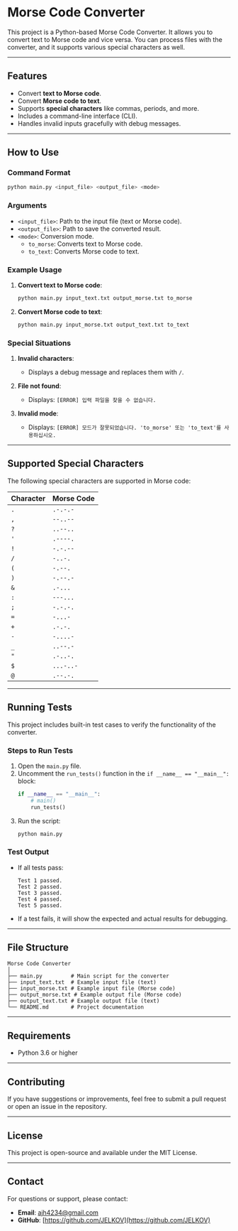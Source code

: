 # Morse Code Converter

This project is a Python-based Morse Code Converter. It allows you to convert text to Morse code and vice versa. You can process files with the converter, and it supports various special characters as well.

---

## Features
- Convert **text to Morse code**.
- Convert **Morse code to text**.
- Supports **special characters** like commas, periods, and more.
- Includes a command-line interface (CLI).
- Handles invalid inputs gracefully with debug messages.

---

## How to Use

### Command Format
```bash
python main.py <input_file> <output_file> <mode>
```

### Arguments
- `<input_file>`: Path to the input file (text or Morse code).
- `<output_file>`: Path to save the converted result.
- `<mode>`: Conversion mode.
  - `to_morse`: Converts text to Morse code.
  - `to_text`: Converts Morse code to text.

### Example Usage
1. **Convert text to Morse code**:
   ```bash
   python main.py input_text.txt output_morse.txt to_morse
   ```

2. **Convert Morse code to text**:
   ```bash
   python main.py input_morse.txt output_text.txt to_text
   ```

### Special Situations
1. **Invalid characters**:
   - Displays a debug message and replaces them with `/`.

2. **File not found**:
   - Displays: `[ERROR] 입력 파일을 찾을 수 없습니다.`

3. **Invalid mode**:
   - Displays: `[ERROR] 모드가 잘못되었습니다. 'to_morse' 또는 'to_text'를 사용하십시오.`

---

## Supported Special Characters
The following special characters are supported in Morse code:

| Character | Morse Code  |
|-----------|-------------|
| `.`       | `.-.-.-`    |
| `,`       | `--..--`    |
| `?`       | `..--..`    |
| `'`       | `.----.`    |
| `!`       | `-.-.--`    |
| `/`       | `-..-.`     |
| `(`       | `-.--.`     |
| `)`       | `-.--.-`    |
| `&`       | `.-...`     |
| `:`       | `---...`    |
| `;`       | `-.-.-.`    |
| `=`       | `-...-`     |
| `+`       | `.-.-.`     |
| `-`       | `-....-`    |
| `_`       | `..--.-`    |
| `"`       | `.-..-.`    |
| `$`       | `...-..-`   |
| `@`       | `.--.-.`    |

---

## Running Tests

This project includes built-in test cases to verify the functionality of the converter.

### Steps to Run Tests
1. Open the `main.py` file.
2. Uncomment the `run_tests()` function in the `if __name__ == "__main__":` block:
   ```python
   if __name__ == "__main__":
       # main()
       run_tests()
   ```
3. Run the script:
   ```bash
   python main.py
   ```

### Test Output
- If all tests pass:
  ```
  Test 1 passed.
  Test 2 passed.
  Test 3 passed.
  Test 4 passed.
  Test 5 passed.
  ```
- If a test fails, it will show the expected and actual results for debugging.

---

## File Structure
```
Morse Code Converter
│
├── main.py         # Main script for the converter
├── input_text.txt  # Example input file (text)
├── input_morse.txt # Example input file (Morse code)
├── output_morse.txt # Example output file (Morse code)
├── output_text.txt # Example output file (text)
└── README.md       # Project documentation
```

---

## Requirements
- Python 3.6 or higher

---

## Contributing
If you have suggestions or improvements, feel free to submit a pull request or open an issue in the repository.

---

## License
This project is open-source and available under the MIT License.

---

## Contact
For questions or support, please contact:
- **Email**: [ajh4234@gmail.com](ajh4234.gmail.com)
- **GitHub**: [https://github.com/JELKOV](https://github.com/JELKOV)

